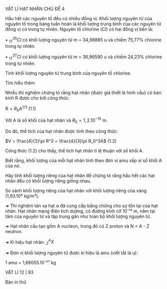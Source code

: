 VẬT LÍ HẠT NHÂN CHỦ ĐỀ 4

Hầu hết các nguyên tố đều có nhiều đồng vị. Khối lượng nguyên tử của nguyên tố trong bảng tuần hoàn là khối lượng trung bình của các nguyên tử đồng vị có trong tự nhiên. Nguyên tố chlorine (Cl) có hai đồng vị bền là:

• $_{17}^{35}Cl$ có khối lượng nguyên tử m = 34,96885 u và chiếm 75,77% chlorine trong tự nhiên.

• $_{17}^{37}Cl$ có khối lượng nguyên tử m = 36,96590 u và chiếm 24,23% chlorine trong tự nhiên.

Tính khối lượng nguyên tử trung bình của nguyên tố chlorine.

Tìm hiểu thêm

Nhiều thí nghiệm chứng tỏ rằng hạt nhân (được giả thiết là hình cầu) có bán kính R được cho bởi công thức:

$R = R_0A^{1/3}$ (1.1)

Với A là số khối của hạt nhân và $R_0 = 1,2.10^{-15}$ m.

Do đó, thể tích của hạt nhân được tính theo công thức:

$V = \frac{4}{3}\pi R^3 = \frac{4}{3}\pi R_0^3A$ (1.2)

Công thức (1.2) cho thấy, thể tích hạt nhân tỉ lệ thuận với số khối A.

Biết rằng, khối lượng của mỗi hạt nhân tính theo đơn vị amu xấp xỉ số khối A của nó.

Hãy tính khối lượng riêng của hạt nhân để chứng tỏ rằng hầu hết các hạt nhân đều có khối lượng riêng giống nhau.

So sánh khối lượng riêng của hạt nhân với khối lượng riêng của vàng (1,93.10⁴ kg/m³).

➜ Thí nghiệm tán xạ hạt α đã cung cấp bằng chứng cho sự tồn tại của hạt nhân. Hạt nhân mang điện tích dương, có đường kính cỡ 10⁻¹⁴ m, nằm tại tâm của nguyên tử và tập trung gần như toàn bộ khối lượng nguyên tử.

➜ Hạt nhân cấu tạo gồm A nucleon, trong đó có Z proton và N = A - Z neutron.

➜ Kí hiệu hạt nhân: $_{Z}^{A}X$

➜ Đơn vị khối lượng nguyên tử được kí hiệu là amu (viết tắt là u):

1 amu = 1,66055.10⁻²⁷ kg

VẬT LÍ 12 | 93

Bản in thử